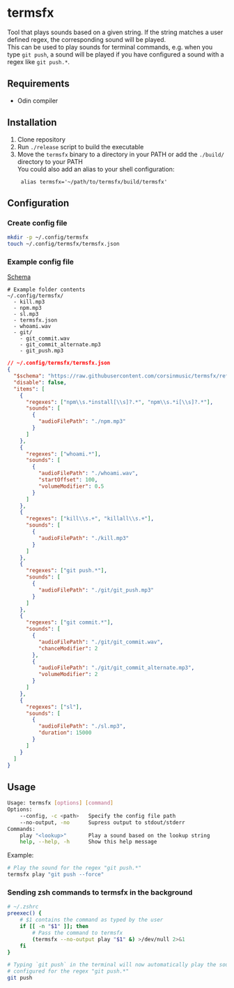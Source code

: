 # termsfx

Tool that plays sounds based on a given string. If the string matches a user defined regex, the corresponding sound will be played.\
This can be used to play sounds for terminal commands, e.g. when you type `git push`,
a sound will be played if you have configured a sound with a regex like `git push.*`.

## Requirements

- Odin compiler

## Installation

1. Clone repository
2. Run `./release` script to build the executable
3. Move the `termsfx` binary to a directory in your PATH or add the `./build/` directory to your PATH\
   You could also add an alias to your shell configuration:
   ```
    alias termsfx='~/path/to/termsfx/build/termsfx'
   ```

## Configuration

### Create config file

```bash
mkdir -p ~/.config/termsfx
touch ~/.config/termsfx/termsfx.json
```

### Example config file

[Schema](https://raw.githubusercontent.com/corsinmusic/termsfx/refs/heads/main/assets/termsfx.schema.json)

```
# Example folder contents
~/.config/termsfx/
  - kill.mp3
  - npm.mp3
  - sl.mp3
  - termsfx.json
  - whoami.wav
  - git/
    - git_commit.wav
    - git_commit_alternate.mp3
    - git_push.mp3

```

```json
// ~/.config/termsfx/termsfx.json
{
  "$schema": "https://raw.githubusercontent.com/corsinmusic/termsfx/refs/heads/main/assets/termsfx.schema.json",
  "disable": false,
  "items": [
    {
      "regexes": ["npm\\s.*install[\\s]?.*", "npm\\s.*i[\\s]?.*"],
      "sounds": [
        {
          "audioFilePath": "./npm.mp3"
        }
      ]
    },
    {
      "regexes": ["whoami.*"],
      "sounds": [
        {
          "audioFilePath": "./whoami.wav",
          "startOffset": 100,
          "volumeModifier": 0.5
        }
      ]
    },
    {
      "regexes": ["kill\\s.+", "killall\\s.+"],
      "sounds": [
        {
          "audioFilePath": "./kill.mp3"
        }
      ]
    },
    {
      "regexes": ["git push.*"],
      "sounds": [
        {
          "audioFilePath": "./git/git_push.mp3"
        }
      ]
    },
    {
      "regexes": ["git commit.*"],
      "sounds": [
        {
          "audioFilePath": "./git/git_commit.wav",
          "chanceModifier": 2
        },
        {
          "audioFilePath": "./git/git_commit_alternate.mp3",
          "volumeModifier": 2
        }
      ]
    },
    {
      "regexes": ["sl"],
      "sounds": [
        {
          "audioFilePath": "./sl.mp3",
          "duration": 15000
        }
      ]
    }
  ]
}
```

## Usage

```bash
Usage: termsfx [options] [command]
Options:
	--config, -c <path>   Specify the config file path
	--no-output, -no      Supress output to stdout/stderr
Commands:
	play "<lookup>"       Play a sound based on the lookup string
	help, --help, -h      Show this help message
```

Example:

```bash
# Play the sound for the regex "git push.*"
termsfx play "git push --force"
```

### Sending zsh commands to termsfx in the background

```bash
# ~/.zshrc
preexec() {
    # $1 contains the command as typed by the user
    if [[ -n "$1" ]]; then
        # Pass the command to termsfx
        (termsfx --no-output play "$1" &) >/dev/null 2>&1
    fi
}
```

```bash
# Typing `git push` in the terminal will now automatically play the sound
# configured for the regex "git push.*"
git push
```
